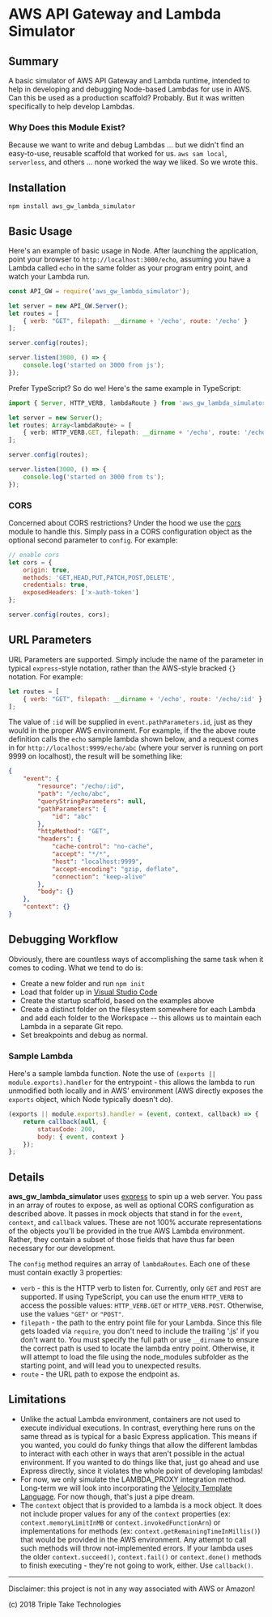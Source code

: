 # AWS API Gateway and Lambda Simulator

## Summary
A basic simulator of AWS API Gateway and Lambda runtime, intended to help in developing and debugging Node-based Lambdas for use in AWS.  Can this be used as a production scaffold?  Probably.  But it was written specifically to help develop Lambdas.

### Why Does this Module Exist?
Because we want to write and debug Lambdas ... but we didn't find an easy-to-use, reusable scaffold that worked for us.  `aws sam local`, `serverless`, and others ... none worked the way we liked.  So we wrote this.

## Installation
```
npm install aws_gw_lambda_simulator
```

## Basic Usage
Here's an example of basic usage in Node.  After launching the application, point your browser to `http://localhost:3000/echo`, assuming you have a Lambda called `echo` in the same folder as your program entry point, and watch your Lambda run.
```js
const API_GW = require('aws_gw_lambda_simulator');

let server = new API_GW.Server();
let routes = [
    { verb: "GET", filepath: __dirname + '/echo', route: '/echo' }
];

server.config(routes);

server.listen(3000, () => {
    console.log('started on 3000 from js');
});
```

Prefer TypeScript?  So do we!  Here's the same example in TypeScript:
```ts
import { Server, HTTP_VERB, lambdaRoute } from 'aws_gw_lambda_simulator';

let server = new Server();
let routes: Array<lambdaRoute> = [
    { verb: HTTP_VERB.GET, filepath: __dirname + '/echo', route: '/echo' }
];

server.config(routes);

server.listen(3000, () => {
    console.log('started on 3000 from ts');
});
```

### CORS
Concerned about CORS restrictions?  Under the hood we use the [cors](https://www.npmjs.com/package/cors) module to handle this.  Simply pass in a CORS configuration object as the optional second parameter to `config`.  For example:
```js
// enable cors
let cors = {
    origin: true,
    methods: 'GET,HEAD,PUT,PATCH,POST,DELETE',
    credentials: true,
    exposedHeaders: ['x-auth-token']
};

server.config(routes, cors);
```

## URL Parameters
URL Parameters are supported.  Simply include the name of the parameter in typical `express`-style notation, rather than the AWS-style bracked `{}` notation.  For example:

```js
let routes = [
    { verb: "GET", filepath: __dirname + '/echo', route: '/echo/:id' }
];
```

The value of `:id` will be supplied in `event.pathParameters.id`, just as they would in the proper AWS environment.  For example, if the the above route definition calls the `echo` sample lambda shown below, and a request comes in for `http://localhost:9999/echo/abc` (where your server is running on port 9999 on localhost), the result will be something like:

```json
{
    "event": {
        "resource": "/echo/:id",
        "path": "/echo/abc",
        "queryStringParameters": null,
        "pathParameters": {
            "id": "abc"
        },
        "httpMethod": "GET",
        "headers": {
            "cache-control": "no-cache",
            "accept": "*/*",
            "host": "localhost:9999",
            "accept-encoding": "gzip, deflate",
            "connection": "keep-alive"
        },
        "body": {}
    },
    "context": {}
}
```

## Debugging Workflow
Obviously, there are countless ways of accomplishing the same task when it comes to coding.  What we tend to do is:

* Create a new folder and run `npm init`
* Load that folder up in [Visual Studio Code](https://code.visualstudio.com)
* Create the startup scaffold, based on the examples above
* Create a distinct folder on the filesystem somewhere for each Lambda and add each folder to the Workspace -- this allows us to maintain each Lambda in a separate Git repo.
* Set breakpoints and debug as normal.

### Sample Lambda
Here's a sample lambda function.  Note the use of `(exports || module.exports).handler` for the entrypoint - this allows
the lambda to run unmodified both locally and in AWS' environment (AWS directly exposes the `exports` object, which Node
typically doesn't do).

```js
(exports || module.exports).handler = (event, context, callback) => {
    return callback(null, {
        statusCode: 200,
        body: { event, context }
    });
};
```

## Details
**aws_gw_lambda_simulator** uses [express](https://www.npmjs.com/package/express) to spin up a web server.  You pass in an array of routes to expose, as well as optional CORS configuration as described above.  It passes in mock objects that stand in for the `event`, `context`, and `callback` values.  These are not 100% accurate representations of the objects you'll be provided in the true AWS Lambda environment.  Rather, they contain a subset of those fields that have thus far been necessary for our development.

The `config` method requires an array of `lambdaRoutes`.  Each one of these must contain exactly 3 properties:

* `verb` - this is the HTTP verb to listen for.  Currently, only `GET` and `POST` are supported.  If using TypeScript, you can use the enum `HTTP_VERB` to access the possible values:  `HTTP_VERB.GET` or `HTTP_VERB.POST`.  Otherwise, use the values `"GET"` or `"POST"`.
* `filepath` - the path to the entry point file for your Lambda.  Since this file gets loaded via `require`, you don't need to include the trailing '.js' if you don't want to.  You must specify the full path or use `__dirname` to ensure the correct path is used to locate the lambda entry point.  Otherwise, it will attempt to load the file using the node_modules subfolder as the starting point, and will lead you to unexpected results.
* `route` - the URL path to expose the endpoint as.

## Limitations
* Unlike the actual Lambda environment, containers are not used to execute individual executions.  In contrast, everything here runs on the same thread as is typical for a basic Express application.  This means if you wanted, you could do funky things that allow the different lambdas to interact with each other in ways that aren't possible in the actual environment.  If you wanted to do things like that, just go ahead and use Express directly, since it violates the whole point of developing lambdas!
* For now, we only simulate the LAMBDA_PROXY integration method.  Long-term we will look into incorporating the [Velocity Template Language](http://velocity.apache.org/engine/devel/vtl-reference.html).  For now though, that's just a pipe dream.
* The `context` object that is provided to a lambda is a mock object.  It does not include proper values for any of the `context` properties (ex: `context.memoryLimitInMB` or `context.invokedFunctionArn`) or implementations for methods (ex: `context.getRemainingTimeInMillis()`) that would be provided in the AWS environment.  Any attempt to call such methods will throw not-implemented errors.  If your lambda uses the older `context.succeed()`, `context.fail()` or `context.done()` methods to finish executing - they're not going to work, either.  Use `callback()`.
___
Disclaimer:  this project is not in any way associated with AWS or Amazon!

(c) 2018 Triple Take Technologies